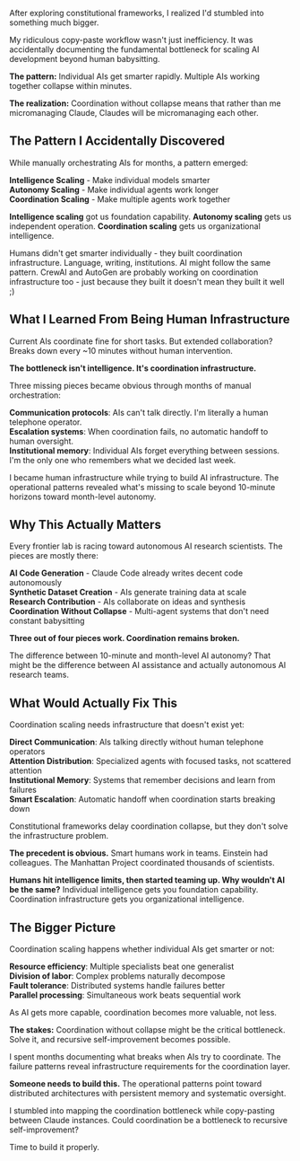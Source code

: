 
After exploring constitutional frameworks, I realized I'd stumbled into something much bigger.

My ridiculous copy-paste workflow wasn't just inefficiency. It was accidentally documenting the fundamental bottleneck for scaling AI development beyond human babysitting.

**The pattern:** Individual AIs get smarter rapidly. Multiple AIs working together collapse within minutes.

**The realization:** Coordination without collapse means that rather than me micromanaging Claude, Claudes will be micromanaging each other.

## The Pattern I Accidentally Discovered

While manually orchestrating AIs for months, a pattern emerged:

**Intelligence Scaling** - Make individual models smarter  
**Autonomy Scaling** - Make individual agents work longer  
**Coordination Scaling** - Make multiple agents work together

**Intelligence scaling** got us foundation capability. **Autonomy scaling** gets us independent operation. **Coordination scaling** gets us organizational intelligence.

Humans didn't get smarter individually - they built coordination infrastructure. Language, writing, institutions. AI might follow the same pattern. CrewAI and AutoGen are probably working on coordination infrastructure too - just because they built it doesn't mean they built it well ;)

## What I Learned From Being Human Infrastructure

Current AIs coordinate fine for short tasks. But extended collaboration? Breaks down every ~10 minutes without human intervention.

**The bottleneck isn't intelligence. It's coordination infrastructure.**

Three missing pieces became obvious through months of manual orchestration:

**Communication protocols**: AIs can't talk directly. I'm literally a human telephone operator.  
**Escalation systems**: When coordination fails, no automatic handoff to human oversight.  
**Institutional memory**: Individual AIs forget everything between sessions. I'm the only one who remembers what we decided last week.

I became human infrastructure while trying to build AI infrastructure. The operational patterns revealed what's missing to scale beyond 10-minute horizons toward month-level autonomy.

## Why This Actually Matters

Every frontier lab is racing toward autonomous AI research scientists. The pieces are mostly there:

**AI Code Generation** - Claude Code already writes decent code autonomously  
**Synthetic Dataset Creation** - AIs generate training data at scale  
**Research Contribution** - AIs collaborate on ideas and synthesis  
**Coordination Without Collapse** - Multi-agent systems that don't need constant babysitting

**Three out of four pieces work. Coordination remains broken.**

The difference between 10-minute and month-level AI autonomy? That might be the difference between AI assistance and actually autonomous AI research teams.

## What Would Actually Fix This

Coordination scaling needs infrastructure that doesn't exist yet:

**Direct Communication**: AIs talking directly without human telephone operators  
**Attention Distribution**: Specialized agents with focused tasks, not scattered attention  
**Institutional Memory**: Systems that remember decisions and learn from failures  
**Smart Escalation**: Automatic handoff when coordination starts breaking down

Constitutional frameworks delay coordination collapse, but they don't solve the infrastructure problem.

**The precedent is obvious.** Smart humans work in teams. Einstein had colleagues. The Manhattan Project coordinated thousands of scientists.

**Humans hit intelligence limits, then started teaming up. Why wouldn't AI be the same?** Individual intelligence gets you foundation capability. Coordination infrastructure gets you organizational intelligence.

## The Bigger Picture

Coordination scaling happens whether individual AIs get smarter or not:

**Resource efficiency**: Multiple specialists beat one generalist  
**Division of labor**: Complex problems naturally decompose  
**Fault tolerance**: Distributed systems handle failures better  
**Parallel processing**: Simultaneous work beats sequential work

As AI gets more capable, coordination becomes more valuable, not less.

**The stakes:** Coordination without collapse might be the critical bottleneck. Solve it, and recursive self-improvement becomes possible.

I spent months documenting what breaks when AIs try to coordinate. The failure patterns reveal infrastructure requirements for the coordination layer.

**Someone needs to build this.** The operational patterns point toward distributed architectures with persistent memory and systematic oversight.

I stumbled into mapping the coordination bottleneck while copy-pasting between Claude instances. Could coordination be a bottleneck to recursive self-improvement?

Time to build it properly.


